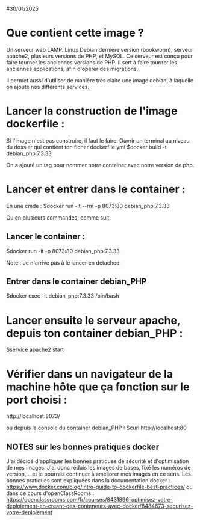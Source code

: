 #30/01/2025

# Que contient cette image ?
Un serveur web LAMP. Linux Debian dernière version (bookworm), serveur apache2, plusieurs versions de PHP, et MySQL.
Ce serveur est conçu pour faire tourner les anciennes versions de PHP.
Il sert à faire tourner les anciennes applications, afin d'opérer des migrations.

Il permet aussi d'utiliser de manière très claire une image debian, à laquelle on ajoute nos différents services.


# Lancer la construction de l'image dockerfile :
Si l'image n'est pas construire, il faut le faire.
Ouvrir un terminal au niveau du dossier qui contient ton ficher dockerfile.yml
  $docker build -t debian_php:7.3.33
  
On a ajouté un tag pour nommer notre container avec notre version de php.

# Lancer et entrer dans le container :
En une cmde :
  $docker run -it --rm -p 8073:80 debian_php:7.3.33
  
Ou en plusieurs commandes, comme suit:

## Lancer le container :
  $docker run -it -p 8073:80 debian_php:7.3.33

Note : Je n'arrive pas à le lancer en detached.
  
## Entrer dans le container debian_PHP
  $docker exec -it debian_php:7.3.33 /bin/bash

# Lancer ensuite le serveur apache, depuis ton container debian_PHP :
  $service apache2 start

# Vérifier dans un navigateur de la machine hôte que ça fonction sur le port choisi :
  http://localhost:8073/

ou depuis la console du container debian_PHP : 
  $curl http://localhost:80
  

## NOTES sur les bonnes pratiques docker
J'ai décidé d'appliquer les bonnes pratiques de sécurité et d'optimisation de mes images.
J'ai donc réduis les images de bases, fixé les numéros de version,... et je pourrais continuer à améliorer mes images en ce sens.
Les bonnes pratiques sont expliquées dans la documentation docker : 
https://www.docker.com/blog/intro-guide-to-dockerfile-best-practices/
ou dans ce cours d'openClassRooms :
https://openclassrooms.com/fr/courses/8431896-optimisez-votre-deploiement-en-creant-des-conteneurs-avec-docker/8484673-securisez-votre-deploiement
